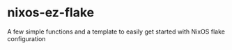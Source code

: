 # nixos-ez-flake
A few simple functions and a template to easily get started with NixOS flake configuration

